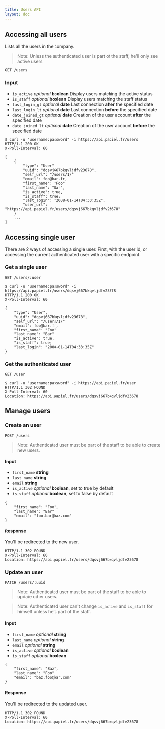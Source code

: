 ```yaml
---
title: Users API
layout: doc
---
```


## Accessing all users

Lists all the users in the company.

> Note: Unless the authenticated user is part of the staff, he'll only see active users

`GET /users`

### Input

- `is_active` _optional_ **boolean** Display users matching the active status
- `is_staff` _optional_ **boolean** Display users matching the staff status
- `last_login_gt` _optional_ **date** Last connection **after** the specified date
- `last_login_lt` _optional_ **date** Last connection **before** the specified date
- `date_joined_gt` _optional_ **date** Creation of the user account **after** the specified date
- `date_joined_lt` _optional_ **date** Creation of the user account **before** the specified date

```
$ curl -u "username:password" -i https://api.papiel.fr/users
HTTP/1.1 200 OK
X-Poll-Interval: 60

[
	{
		"type": "User",
		"uuid": "dqsvj667bkqvljdfv23678",
		"self_url": "/users/1/"
		"email": foo@bar.fr,
		"first_name": "Foo"
		"last_name": "Bar",
		"is_active": true,
		"is_staff": true;
		"last_login": "2008-01-14T04:33:35Z",
		"user_url": "https://api.papiel.fr/users/dqsvj667bkqvljdfv23678"
	}
	...
]
```

## Accessing single user

There are 2 ways of accessing a single user. First, with the user id, or accessing the current authenticated user with a specific endpoint.

### Get a single user

`GET /users/:user`

```
$ curl -u "username:password" -i https://api.papiel.fr/users/dqsvj667bkqvljdfv23678
HTTP/1.1 200 OK
X-Poll-Interval: 60

{
	"type": "User",
	"uuid": "dqsvj667bkqvljdfv23678",
	"self_url": "/users/1/"
	"email": foo@bar.fr,
	"first_name": "Foo"
	"last_name": "Bar",
	"is_active": true,
	"is_staff": true;
	"last_login": "2008-01-14T04:33:35Z"
}
```

### Get the authenticated user

`GET /user`

```
$ curl -u "username:password" -i https://api.papiel.fr/user
HTTP/1.1 302 FOUND
X-Poll-Interval: 60
Location: https://api.papiel.fr/users/dqsvj667bkqvljdfv23678
```

## Manage users

### Create an user

`POST /users`

> Note:  Authenticated user must be part of the staff to be able to create new users.

#### Input

- `first_name` **string**
- `last_name` **string**
- `email` **string**
- `is_active` _optional_ **boolean**, set to true by default
- `is_staff` _optional_ **boolean**, set to false by default

```
{
	"first_name": "Foo",
	"last_name": "Bar",
	"email": "foo.bar@baz.com"
}
```

#### Response

You'll be redirected to the new user.

```
HTTP/1.1 302 FOUND
X-Poll-Interval: 60
Location: https://api.papiel.fr/users/dqsvj667bkqvljdfv23678
```

### Update an user

`PATCH /users/:uuid`

> Note:  Authenticated user must be part of the staff to be able to update other users.

> Note:  Authenticated user can't change `is_active` and `is_staff` for himself unless he's part of the staff.

#### Input

- `first_name` _optional_ **string**
- `last_name` _optional_ **string**
- `email` _optional_ **string**
- `is_active` _optional_ **boolean**
- `is_staff` _optional_ **boolean**

```
{
	"first_name": "Baz",
	"last_name": "Foo",
	"email": "baz.foo@bar.com"
}
```

#### Response

You'll be redirected to the updated user.

```
HTTP/1.1 302 FOUND
X-Poll-Interval: 60
Location: https://api.papiel.fr/users/dqsvj667bkqvljdfv23678
```
